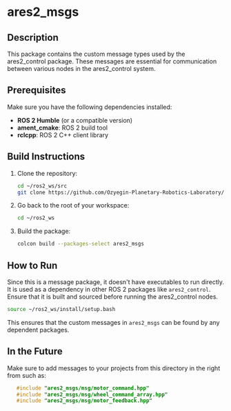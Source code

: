 
# ares2_msgs

## Description
This package contains the custom message types used by the ares2_control package. These messages are essential for communication between various nodes in the ares2_control system.

## Prerequisites

Make sure you have the following dependencies installed:

- **ROS 2 Humble** (or a compatible version)
- **ament_cmake**: ROS 2 build tool
- **rclcpp**: ROS 2 C++ client library

## Build Instructions

1. Clone the repository:

   ```bash
   cd ~/ros2_ws/src
   git clone https://github.com/Ozyegin-Planetary-Robotics-Laboratory/ares2_msgs

2. Go back to the root of your workspace:

   ```bash
   cd ~/ros2_ws
   ```

3. Build the package:

   ```bash
   colcon build --packages-select ares2_msgs
   ```

## How to Run

Since this is a message package, it doesn't have executables to run directly. It is used as a dependency in other ROS 2 packages like `ares2_control`. Ensure that it is built and sourced before running the ares2_control nodes.

```bash
source ~/ros2_ws/install/setup.bash
```

This ensures that the custom messages in `ares2_msgs` can be found by any dependent packages.

## In the Future

Make sure to add messages to your projects from this directory in the right from such as:

```cpp
   #include "ares2_msgs/msg/motor_command.hpp"
   #include "ares2_msgs/msg/wheel_command_array.hpp"
   #include "ares2_msgs/msg/motor_feedback.hpp"
   ```


